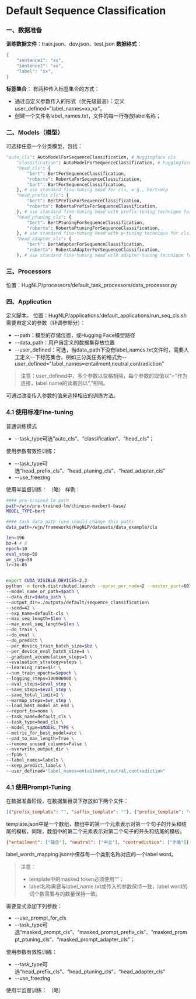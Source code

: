 # Default Sequence Classification
### 一、数据准备
**训练数据文件**：train.json、dev.json、test.json
**数据格式**：
```cpp
{
    "sentence1": "xx",
    "sentence2": "xx",
    "label": "xx",
}
```
**标签集合**：
有两种传入标签集合的方式：

- 通过自定义参数传入的形式（优先级最高）：定义 user_defined="label_names=xx,xx"。
- 创建一个文件名label_names.txt，文件的每一行存放label名称；

### 二、Models（模型）
可选择任意一个分类模型，包括：
```python
"auto_cls": AutoModelForSequenceClassification, # huggingface cls
    "classification": AutoModelForSequenceClassification, # huggingface cls
    "head_cls": {
        "bert": BertForSequenceClassification,
        "roberta": RobertaForSequenceClassification,
        "bart": BartForSequenceClassification,
    }, # use standard fine-tuning head for cls, e.g., bert+mlp
    "head_prefix_cls": {
        "bert": BertPrefixForSequenceClassification,
        "roberta": RobertaPrefixForSequenceClassification,
    }, # use standard fine-tuning head with prefix-tuning technique for cls, e.g., bert+mlp
    "head_ptuning_cls": {
        "bert": BertPtuningForSequenceClassification,
        "roberta": RobertaPtuningForSequenceClassification,
    }, # use standard fine-tuning head with p-tuning technique for cls, e.g., bert+mlp
    "head_adapter_cls": {
        "bert": BertAdapterForSequenceClassification,
        "roberta": RobertaAdapterForSequenceClassification,
    }, # use standard fine-tuning head with adapter-tuning technique for cls, e.g., bert+mlp
```
### 三、Processors
位置：HugNLP/processors/default_task_processors/data_processor.py

### 四、Application
定义脚本。
位置：HugNLP/applications/default_applications/run_seq_cls.sh
需要自定义的参数（非调参部分）：

- --path：模型的存储位置，或Hugging Face模型路径
- --data_path：用户自定义的数据集存放位置
- --user_defined：可选，当data_path下没有label_names.txt文件时，需要人工定义一下标签集合。例如三分类任务的格式为--user_defined="label_names=entailment,neutral,contradiction"
> 注意：user_defined中，多个参数以空格相隔，每个参数的取值以“=”作为连接，label name的读取则以“,”相隔。


可通过改变传入参数的值来选择相应的训练方法。
### 4.1 使用标准Fine-tuning
普通训练模式

- --task_type可选“auto_cls”、“classification”、“head_cls”；

使用参数有效性训练：

- --task_type可选“head_prefix_cls”、“head_ptuning_cls”、“head_adapter_cls”
- --use_freezing

使用半监督训练：
（略）
样例：
```bash
#### pre-trained lm path
path=/wjn/pre-trained-lm/chinese-macbert-base/
MODEL_TYPE=bert

#### task data path (use should change this path)
data_path=/wjn/frameworks/HugNLP/datasets/data_example/cls

len=196
bz=4 # 8
epoch=10
eval_step=50
wr_step=50
lr=3e-05


export CUDA_VISIBLE_DEVICES=2,3
python -m torch.distributed.launch --nproc_per_node=2 --master_port=6014 hugnlp_runner.py \
--model_name_or_path=$path \
--data_dir=$data_path \
--output_dir=./outputs/default/sequence_classification\
--seed=42 \
--exp_name=default-cls \
--max_seq_length=$len \
--max_eval_seq_length=$len \
--do_train \
--do_eval \
--do_predict \
--per_device_train_batch_size=$bz \
--per_device_eval_batch_size=4 \
--gradient_accumulation_steps=1 \
--evaluation_strategy=steps \
--learning_rate=$lr \
--num_train_epochs=$epoch \
--logging_steps=100000000 \
--eval_steps=$eval_step \
--save_steps=$eval_step \
--save_total_limit=1 \
--warmup_steps=$wr_step \
--load_best_model_at_end \
--report_to=none \
--task_name=default_cls \
--task_type=head_cls \
--model_type=$MODEL_TYPE \
--metric_for_best_model=acc \
--pad_to_max_length=True \
--remove_unused_columns=False \
--overwrite_output_dir \
--fp16 \
--label_names=labels \
--keep_predict_labels \
--user_defined="label_names=entailment,neutral,contradiction"
```

### 4.1 使用Prompt-Tuning
在数据准备阶段，在数据集目录下存放如下两个文件：
```json
[{"prefix_template": "", "suffix_template": ""}, {"prefix_template": "<mask> <mask>", "suffix_template": ""}]

```
template.json中是一个数组，数组中的第一个元素表示对第一个句子的开头和结尾的模板，同理，数组中的第二个元素表示对第二个句子的开头和结尾的模板。
```json
{"entailment": ["蕴含"], "neutral": ["中立"], "contradiction": ["矛盾"]}

```
label_words_mapping.json中保存每一个类别名称对应的一个label word。
> 注意：
> - template中的masked token必须使用“<mask>”；
> - label名称需要与label_name.txt或传入的参数保持一致，label word的词个数需要与<mask>的数量保持一致。

需要显式添加下列参数：

- --use_prompt_for_cls
- --task_type可选“masked_prompt_cls”、“masked_prompt_prefix_cls”、“masked_prompt_ptuning_cls”、“masked_prompt_adapter_cls”；

使用参数有效性训练：

- --task_type可选“head_prefix_cls”、“head_ptuning_cls”、“head_adapter_cls”
- --use_freezing

使用半监督训练：
（略）
